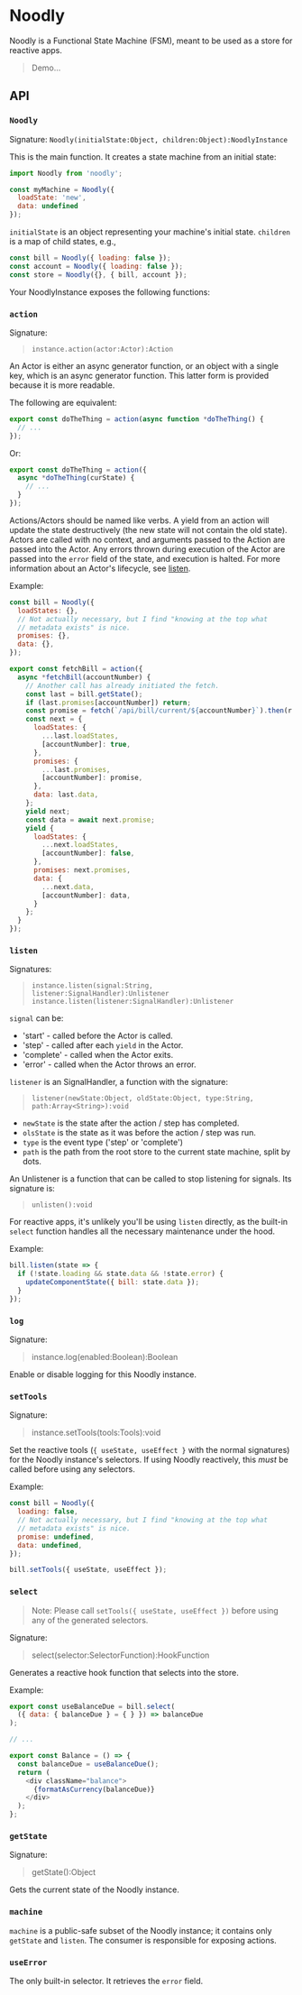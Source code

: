 # Noodly

Noodly is a Functional State Machine (FSM), meant to be used as a store for reactive apps.

> Demo...

## API

### `Noodly`

Signature: `Noodly(initialState:Object, children:Object):NoodlyInstance`

This is the main function.  It creates a state machine from an initial state:

```javascript
import Noodly from 'noodly';

const myMachine = Noodly({
  loadState: 'new',
  data: undefined
});
```

`initialState` is an object representing your machine's initial state.  `children` is
a map of child states, e.g.,

```javascript
const bill = Noodly({ loading: false });
const account = Noodly({ loading: false });
const store = Noodly({}, { bill, account });
```

Your NoodlyInstance exposes the following functions:

### `action`

Signature:

> `instance.action(actor:Actor):Action`

An Actor is either an async generator function, or an object with a single key, which is an async generator function.  This latter form is provided because it is more readable.

The following are equivalent:

```javascript
export const doTheThing = action(async function *doTheThing() {
  // ...
});
```
Or:

```javascript
export const doTheThing = action({
  async *doTheThing(curState) {
    // ...
  }
});
```

Actions/Actors should be named like verbs. A yield from an action will update the state destructively (the new state will not contain the old state).  Actors are called with no context, and arguments passed to the Action are passed into the Actor.  Any errors thrown during execution of the Actor are passed into the `error` field of the state, and execution is halted.  For more information about an Actor's lifecycle, see [listen](#listen).

Example:

```javascript
const bill = Noodly({
  loadStates: {},
  // Not actually necessary, but I find "knowing at the top what
  // metadata exists" is nice.
  promises: {},
  data: {},
});

export const fetchBill = action({
  async *fetchBill(accountNumber) {
    // Another call has already initiated the fetch.
    const last = bill.getState();
    if (last.promises[accountNumber]) return;
    const promise = fetch(`/api/bill/current/${accountNumber}`).then(r => r.json());
    const next = {
      loadStates: {
        ...last.loadStates,
        [accountNumber]: true,
      },
      promises: {
        ...last.promises,
        [accountNumber]: promise,
      },
      data: last.data,
    };
    yield next;
    const data = await next.promise;
    yield { 
      loadStates: {
        ...next.loadStates,
        [accountNumber]: false,
      },
      promises: next.promises,
      data: {
        ...next.data,
        [accountNumber]: data,
      }
    };
  }
});
```

### `listen`

Signatures:

> `instance.listen(signal:String, listener:SignalHandler):Unlistener`  
> `instance.listen(listener:SignalHandler):Unlistener`

`signal` can be:

 * 'start' - called before the Actor is called.
 * 'step' - called after each `yield` in the Actor.
 * 'complete' - called when the Actor exits.
 * 'error' - called when the Actor throws an error.


`listener` is an SignalHandler, a function with the signature:

> `listener(newState:Object, oldState:Object, type:String, path:Array<String>):void`

* `newState` is the state after the action / step has completed.
* `olsState` is the state as it was before the action / step was run.
* `type` is the event type ('step' or 'complete')
* `path` is the path from the root store to the current state machine, split by dots.

An Unlistener is a function that can be called to stop listening for signals.  Its signature is:

> `unlisten():void`

For reactive apps, it's unlikely you'll be using `listen` directly, as the built-in
`select` function handles all the necessary maintenance under the hood.

Example:

```javascript
bill.listen(state => {
  if (!state.loading && state.data && !state.error) {
    updateComponentState({ bill: state.data });
  }
});
```

### `log`

Signature:

> instance.log(enabled:Boolean):Boolean

Enable or disable logging for this Noodly instance.

### `setTools`

Signature:

> instance.setTools(tools:Tools):void

Set the reactive tools (`{ useState, useEffect }` with the normal signatures) for the Noodly instance's selectors.  If using Noodly reactively, this _must_ be called before using any selectors.

Example:

```javascript
const bill = Noodly({
  loading: false,
  // Not actually necessary, but I find "knowing at the top what
  // metadata exists" is nice.
  promise: undefined,
  data: undefined,
});

bill.setTools({ useState, useEffect });
```

### `select`

> Note: Please call `setTools({ useState, useEffect })` before using any of the generated selectors.

Signature:

> select(selector:SelectorFunction):HookFunction

Generates a reactive hook function that selects into the store.

Example:

```javascript
export const useBalanceDue = bill.select(
  ({ data: { balanceDue } = { } }) => balanceDue
);

// ... 

export const Balance = () => {
  const balanceDue = useBalanceDue();
  return (
    <div className="balance">
      {formatAsCurrency(balanceDue)}
    </div>
  );
};
```

### `getState`

Signature:

> getState():Object

Gets the current state of the Noodly instance.

### `machine`

`machine` is a public-safe subset of the Noodly instance; it contains only `getState` and `listen`.  The consumer is responsible for exposing actions.

### `useError`

The only built-in selector.  It retrieves the `error` field.